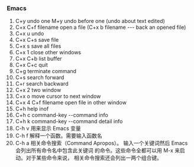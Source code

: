 ### Emacs
1. C+y undo one M+y undo before one (undo about text edited)
2. C+x C+f filename open a file (C+x b filename --- back an opened file)
3. C+x u undo
4. C+x C+s save file 
5. C+x s save all files
6. C+x 1 close other windows
7. C+x C+b list buffer
8. C+x C+c quit
9. C+g terminate command
10. C+s search forward 
11. C+r search backward
12. C+x 2 two window 
13. C+x o move cursor to next window
14. C+x 4 C+f filename open file in other window
15. C+h help inof
16. C+h c command-key --command info
17. C+h k command-key --command detail info
18. C-h v 用来显示 Emacs 变量
19.  C-h f        解释一个函数。需要输入函数名
20.  C-h a        相关命令搜索（Command Apropos）。
                输入一个关键词然后 Emacs 会列出所有命令名中包含此关键词
                的命令。这些命令全都可以用 M-x 来启动。对于某些命令来说，
                相关命令搜索还会列出一两个组合键。